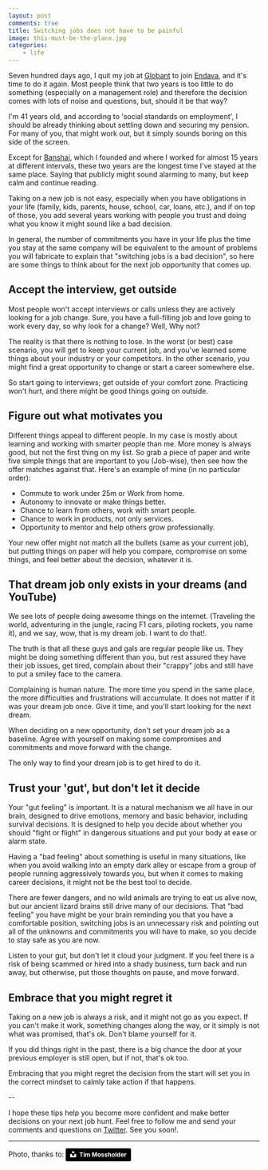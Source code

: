 ```yaml
---
layout: post
comments: true
title: Switching jobs does not have to be painful
image: this-must-be-the-place.jpg
categories:
    - life
---
```


Seven hundred days ago, I quit my job at [Globant](http://www.globant.com) to join [Endava](http://www.endava.com), and it's time to do it again.  Most people think that two years is too little to do something (especially on a management role) and therefore the decision comes with lots of noise and questions, but, should it be that way?

I'm 41 years old, and according to 'social standards on employment', I should be already thinking about settling down and securing my pension. For many of you, that might work out, but it simply sounds boring on this side of the screen.<!--more-->

Except for [Banshai](http://www.banshai.com), which I founded and where I worked for almost 15 years at different intervals, these two years are the longest time I've stayed at the same place. Saying that publicly might sound alarming to many, but keep calm and continue reading.

Taking on a new job is not easy, especially when you have obligations in your life (family, kids, parents, house, school, car, loans, etc.), and if on top of those, you add several years working with people you trust and doing what you know it might sound like a bad decision.

In general, the number of commitments you have in your life plus the time you stay at the same company will be equivalent to the amount of problems you will fabricate to explain that "switching jobs is a bad decision", so here are some things to think about for the next job opportunity that comes up.

## Accept the interview, get outside

Most people won't accept interviews or calls unless they are actively looking for a job change. Sure, you have a full-filling job and love going to work every day, so why look for a change? Well, Why not?

The reality is that there is nothing to lose. In the worst (or best) case scenario, you will get to keep your current job, and you've learned some things about your industry or your competitors. In the other scenario, you might find a great opportunity to change or start a career somewhere else.

So start going to interviews; get outside of your comfort zone.  Practicing won't hurt, and there might be good things going on outside.

## Figure out what motivates you

Different things appeal to different people. In my case is mostly about learning and working with smarter people than me. More money is always good, but not the first thing on my list. So grab a piece of paper and write five simple things that are important to you (Job-wise), then see how the offer matches against that. Here's an example of mine (in no particular order):

* Commute to work under 25m or Work from home.
* Autonomy to innovate or make things better.
* Chance to learn from others, work with smart people.
* Chance to work in products, not only services.
* Opportunity to mentor and help others grow professionally.

Your new offer might not match all the bullets (same as your current job), but putting things on paper will help you compare, compromise on some things, and feel better about the decision, whatever it is.

## That dream job only exists in your dreams (and YouTube)

We see lots of people doing awesome things on the internet. (Traveling the world, adventuring in the jungle, racing F1 cars, piloting rockets, you name it), and we say, wow, that is my dream job. I want to do that!.

The truth is that all these guys and gals are regular people like us. They might be doing something different than you, but rest assured they have their job issues, get tired, complain about their "crappy" jobs and still have to put a smiley face to the camera.

Complaining is human nature. The more time you spend in the same place, the more difficulties and frustrations will accumulate. It does not matter if it was your dream job once. Give it time, and you'll start looking for the next dream.

When deciding on a new opportunity, don't set your dream job as a baseline. Agree with yourself on making some compromises and commitments and move forward with the change.

The only way to find your dream job is to get hired to do it.

## Trust your 'gut', but don't let it decide

Your "gut feeling" is important. It is a natural mechanism we all have in our brain, designed to drive emotions, memory and basic behavior, including survival decisions. It is designed to help you decide about whether you should "fight or flight" in dangerous situations and put your body at ease or alarm state.

Having a "bad feeling" about something is useful in many situations, like when you avoid walking into an empty dark alley or escape from a group of people running aggressively towards you, but when it comes to making career decisions, it might not be the best tool to decide.

There are fewer dangers, and no wild animals are trying to eat us alive now, but our ancient lizard brains still drive many of our decisions.  That "bad feeling" you have might be your brain reminding you that you have a comfortable position, switching jobs is an unnecessary risk and pointing out all of the unknowns and commitments you will have to make, so you decide to stay safe as you are now.

Listen to your gut, but don't let it cloud your judgment. If you feel there is a risk of being scammed or hired into a shady business, turn back and run away, but otherwise, put those thoughts on pause, and move forward.

## Embrace that you might regret it

Taking on a new job is always a risk, and it might not go as you expect. If you can't make it work, something changes along the way, or it simply is not what was promised, that's ok. Don't blame yourself for it.

If you did things right in the past, there is a big chance the door at your previous employer is still open, but if not, that's ok too.

Embracing that you might regret the decision from the start will set you in the correct mindset to calmly take action if that happens.

--

I hope these tips help you become more confident and make better decisions on your next job hunt. Feel free to follow me and send your comments and questions on [Twitter](https://twitter.com/afterxleep).  See you soon!.

---


Photo, thanks to:
<a style="background-color:black;color:white;text-decoration:none;padding:4px 6px;font-family:-apple-system, BlinkMacSystemFont, &quot;San Francisco&quot;, &quot;Helvetica Neue&quot;, Helvetica, Ubuntu, Roboto, Noto, &quot;Segoe UI&quot;, Arial, sans-serif;font-size:12px;font-weight:bold;line-height:1.2;display:inline-block;border-radius:3px" href="https://unsplash.com/@timmossholder?utm_medium=referral&amp;utm_campaign=photographer-credit&amp;utm_content=creditBadge" target="_blank" rel="noopener noreferrer" title="Download free do whatever you want high-resolution photos from Tim Mossholder"><span style="display:inline-block;padding:2px 3px"><svg xmlns="http://www.w3.org/2000/svg" style="height:12px;width:auto;position:relative;vertical-align:middle;top:-2px;fill:white" viewBox="0 0 32 32"><title>unsplash-logo</title><path d="M10 9V0h12v9H10zm12 5h10v18H0V14h10v9h12v-9z"></path></svg></span><span style="display:inline-block;padding:2px 3px">Tim Mossholder</span></a>